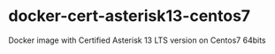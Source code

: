 # docker-cert-asterisk13-centos7
Docker image with Certified Asterisk 13 LTS version on Centos7 64bits
